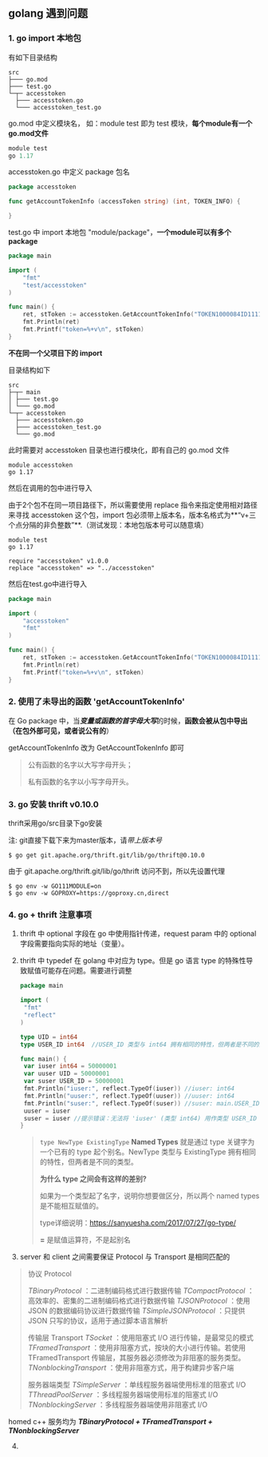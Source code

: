 

## golang 遇到问题

### 1. go import 本地包 

有如下目录结构

```
src
├─── go.mod
├─── test.go
└─┬─ accesstoken
  ├─── accesstoken.go
  └─── accesstoken_test.go
```

go.mod 中定义模块名， 如：module test 即为 test 模块，**每个module有一个go.mod文件**

```mod
module test
go 1.17
```

accesstoken.go 中定义 package 包名

```go
package accesstoken

func getAccountTokenInfo (accessToken string) (int, TOKEN_INFO) {

}
```

test.go 中 import 本地包 "module/package"，**一个module可以有多个package**

```go
package main

import (
	"fmt"
	"test/accesstoken"
)

func main() {
	ret, stToken := accesstoken.GetAccountTokenInfo("TOKEN1000084ID111111")
	fmt.Println(ret)
	fmt.Printf("token=%+v\n", stToken)
}
```



**不在同一个父项目下的 import**

目录结构如下

```
src
├─┬─ main
│ ├─── test.go
│ └─── go.mod
└─┬─ accesstoken
  ├─── accesstoken.go
  ├─── accesstoken_test.go
  └─── go.mod
```

此时需要对 accesstoken 目录也进行模块化，即有自己的 go.mod 文件

```
module accesstoken
go 1.17
```

然后在调用的包中进行导入

由于2个包不在同一项目路径下，所以需要使用 replace 指令来指定使用相对路径来寻找 accesstoken 这个包，import 包必须带上版本名，版本名格式为**“v+三个点分隔的非负整数”**.（测试发现：本地包版本号可以随意填）

```
module test
go 1.17

require "accesstoken" v1.0.0
replace	"accesstoken" => "../accesstoken"
```

然后在test.go中进行导入

```go
package main

import (
	"accesstoken"
	"fmt"
)

func main() {
	ret, stToken := accesstoken.GetAccountTokenInfo("TOKEN1000084ID111111")
	fmt.Println(ret)
	fmt.Printf("token=%+v\n", stToken)
}

```



### 2. 使用了未导出的函数 'getAccountTokenInfo' 

在 Go package 中，当***变量或函数的首字母大写***的时候，**函数会被从包中导出（在包外部可见，或者说公有的**）

getAccountTokenInfo 改为 GetAccountTokenInfo 即可

>公有函数的名字以大写字母开头；
>
>私有函数的名字以小写字母开头。



### 3. go 安装 thrift v0.10.0

thrift采用go/src目录下go安装

注: git直接下载下来为master版本，请*带上版本号*

```shell
$ go get git.apache.org/thrift.git/lib/go/thrift@0.10.0
```

由于 git.apache.org/thrift.git/lib/go/thrift 访问不到，所以先设置代理

```shell
$ go env -w GO111MODULE=on
$ go env -w GOPROXY=https://goproxy.cn,direct
```

### 4.  go + thrift 注意事项

1. thrift 中 optional 字段在 go 中使用指针传递，request param 中的 optional 字段需要指向实际的地址（变量）。

2. thrift 中 typedef 在 golang 中对应为 type。但是 go 语言 type 的特殊性导致赋值可能存在问题。需要进行调整

   ```go
   package main
   
   import (
   	"fmt"
   	"reflect"
   )
   
   type UID = int64
   type USER_ID int64  //USER_ID 类型与 int64 拥有相同的特性，但两者是不同的类型
   
   func main() {
   	var iuser int64 = 50000001
   	var uuser UID = 50000001
   	var suser USER_ID = 50000001
   	fmt.Println("iuser:", reflect.TypeOf(iuser)) //iuser: int64
   	fmt.Println("uuser:", reflect.TypeOf(uuser)) //uuser: int64   
   	fmt.Println("suser:", reflect.TypeOf(suser)) //suser: main.USER_ID
   	uuser = iuser
   	suser = iuser //提示错误：无法将 'iuser' (类型 int64) 用作类型 USER_ID
   }
   ```

   >`type NewType ExistingType` **Named Types** 就是通过 type 关键字为一个已有的 type 起个别名。NewType  类型与 ExistingType 拥有相同的特性，但两者是不同的类型。
   >
   >**为什么 type 之间会有这样的差别?**
   >
   >如果为一个类型起了名字，说明你想要做区分，所以两个 named types 是不能相互赋值的。
   >
   >type详细说明：https://sanyuesha.com/2017/07/27/go-type/
   >
   >**=** 是赋值运算符，不是起别名

3.  server 和 client 之间需要保证 Protocol 与 Transport 是相同匹配的 

   > 协议 Protocol
   >
   > *TBinaryProtocol*		  ：二进制编码格式进行数据传输
   > *TCompactProtocol*	  ：高效率的、密集的二进制编码格式进行数据传输
   > *TJSONProtocol*			 ：使用 JSON 的数据编码协议进行数据传输
   > *TSimpleJSONProtocol*  ：只提供 JSON 只写的协议，适用于通过脚本语言解析
   >
   > 传输层  Transport
   > *TSocket*						    ：使用阻塞式 I/O 进行传输，是最常见的模式
   > *TFramedTransport*	     ：使用非阻塞方式，按块的大小进行传输。若使用 TFramedTransport 传输层，其服务器必须修改为非阻塞的服务类型。
   > *TNonblockingTransport* ：使用非阻塞方式，用于构建异步客户端
   >
   > 服务器端类型
   > *TSimpleServer*			   ：单线程服务器端使用标准的阻塞式 I/O
   > *TThreadPoolServer*	   ：多线程服务器端使用标准的阻塞式 I/O
   > *TNonblockingServer*	 ：多线程服务器端使用非阻塞式 I/O

   homed c++ 服务均为 ***TBinaryProtocol + TFramedTransport + TNonblockingServer***

4.  

